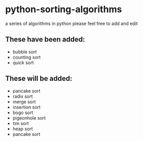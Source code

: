 # python-sorting-algorithms
a series of algorithms in python
please feel free to add and edit

## These have been added:

* bubble sort
* counting sort
* quick sort

## These will be added:

* pancake sort
* radix sort
* merge sort
* insertion sort
* bogo sort
* pigeonhole sort
* tim sort
* heap sort
* pancake sort
